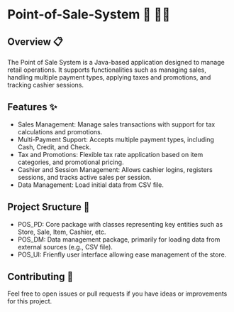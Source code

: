 # Point-of-Sale-System 🛒 🚀🚀
## Overview 📋
The Point of Sale System is a Java-based application designed to manage retail operations. It supports functionalities such as managing sales, handling multiple payment types, applying taxes and promotions, and tracking cashier sessions. 
## Features ✨
- Sales Management: Manage sales transactions with support for tax calculations and promotions.
- Multi-Payment Support: Accepts multiple payment types, including Cash, Credit, and Check.
- Tax and Promotions: Flexible tax rate application based on item categories, and promotional pricing.
- Cashier and Session Management: Allows cashier logins, registers sessions, and tracks active sales per session.
- Data Management: Load initial data from CSV file.
## Project Sructure 📁
- POS_PD: Core package with classes representing key entities such as Store, Sale, Item, Cashier, etc.
- POS_DM: Data management package, primarily for loading data from external sources (e.g., CSV file).
- POS_UI: Frienfly user interface allowing ease management of the store.
## Contributing 🤝
Feel free to open issues or pull requests if you have ideas or improvements for this project.
